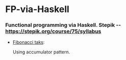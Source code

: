# FP-via-Haskell
### Functional programming via Haskell. Stepik -- https://stepik.org/course/75/syllabus

* [Fibonacci taks](Fibonacci.hs):

  Using accumulator pattern.
